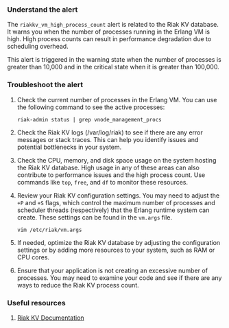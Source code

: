 ### Understand the alert

The `riakkv_vm_high_process_count` alert is related to the Riak KV database. It warns you when the number of processes running in the Erlang VM is high. High process counts can result in performance degradation due to scheduling overhead.

This alert is triggered in the warning state when the number of processes is greater than 10,000 and in the critical state when it is greater than 100,000.

### Troubleshoot the alert

1. Check the current number of processes in the Erlang VM. You can use the following command to see the active processes:

   ```
   riak-admin status | grep vnode_management_procs
   ```

2. Check the Riak KV logs (/var/log/riak) to see if there are any error messages or stack traces. This can help you identify issues and potential bottlenecks in your system.

3. Check the CPU, memory, and disk space usage on the system hosting the Riak KV database. High usage in any of these areas can also contribute to performance issues and the high process count. Use commands like `top`, `free`, and `df` to monitor these resources.

4. Review your Riak KV configuration settings. You may need to adjust the `+P` and `+S` flags, which control the maximum number of processes and scheduler threads (respectively) that the Erlang runtime system can create. These settings can be found in the `vm.args` file.

   ```
   vim /etc/riak/vm.args
   ```

5. If needed, optimize the Riak KV database by adjusting the configuration settings or by adding more resources to your system, such as RAM or CPU cores.

6. Ensure that your application is not creating an excessive number of processes. You may need to examine your code and see if there are any ways to reduce the Riak KV process count.

### Useful resources

1. [Riak KV Documentation](http://docs.basho.com/riak/kv/2.2.3/)
